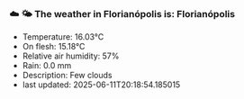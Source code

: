 ### ☁️ 🌤️  The weather in Florianópolis is: Florianópolis

- Temperature: 16.03°C
- On flesh: 15.18°C
- Relative air humidity: 57%
- Rain: 0.0 mm
- Description: Few clouds
- last updated: 2025-06-11T20:18:54.185015

